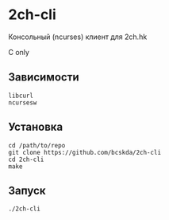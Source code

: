 # 2ch-cli
Консольный (ncurses) клиент для 2ch.hk

C only
## Зависимости
```
libcurl
ncursesw
```
## Установка
```
cd /path/to/repo
git clone https://github.com/bcskda/2ch-cli
cd 2ch-cli
make
```
## Запуск
```
./2ch-cli
```

